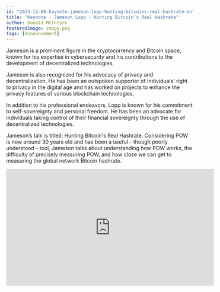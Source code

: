 ```yaml
---
id: "2023-12-08-keynote-jameson-lopp-hunting-bitcoins-real-hashrate-en"
title: "Keynote - Jameson Lopp - Hunting Bitcoin’s Real Hashrate"
author: Donald McIntyre
featuredImage: image.png
tags: [Announcement]
---
```


Jameson is a prominent figure in the cryptocurrency and Bitcoin space, known for his expertise in cybersecurity and his contributions to the development of decentralized technologies. 

Jameson is also recognized for his advocacy of privacy and decentralization. He has been an outspoken supporter of individuals' right to privacy in the digital age and has worked on projects to enhance the privacy features of various blockchain technologies.

In addition to his professional endeavors, Lopp is known for his commitment to self-sovereignty and personal freedom. He has been an advocate for individuals taking control of their financial sovereignty through the use of decentralized technologies.

Jameson’s talk is titled: Hunting Bitcoin's Real Hashrate.  Considering POW is now around 30 years old and has been a useful - though poorly understood -  tool, Jameson talks about understanding how POW works, the difficulty of precisely measuring POW, and how close we can get to measuring the global network Bitcoin hashrate. 

<iframe width="560" height="315" src="https://www.youtube.com/embed/E6Gz0QPLaHQ?si=tjMzZ38MoZWioIQu" title="YouTube video player" frameborder="0" allow="accelerometer; autoplay; clipboard-write; encrypted-media; gyroscope; picture-in-picture; web-share" allowfullscreen></iframe>
